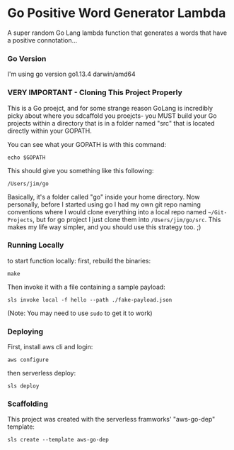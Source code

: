 # Go Positive Word Generator Lambda
A super random Go Lang lambda function that generates a words that have a positive connotation... 


### Go Version
I'm using go version go1.13.4 darwin/amd64


### VERY IMPORTANT - Cloning This Project Properly 
This is a Go proejct, and for some strange reason GoLang is incredibly picky about where you sdcaffold you proejcts- you MUST build your Go projects within a directory that is in a folder named "src" that is located directly within your GOPATH.

You can see what your GOPATH is with this command:
```
echo $GOPATH
```

This should give you something like this following:
```
/Users/jim/go
```
Basically, it's a folder called "go" inside your home directory. Now personally, before I started using go I had my own git repo naming conventions where I would clone everything into a local repo named `~/Git-Projects`, but for go project I just clone them into `/Users/jim/go/src`. This makes my life way simpler, and you should use this strategy too. ;) 

### Running Locally
to start function locally:
first, rebuild the binaries:
```
make
```

Then invoke it with a file containing a sample payload:
```
sls invoke local -f hello --path ./fake-payload.json
```
(Note: You may need to use `sudo` to get it to work)

### Deploying
First, install aws cli and login:
```
aws configure
```

then serverless deploy:
```
sls deploy
```


### Scaffolding
This project was created with the serverless framworks' "aws-go-dep" template:
```
sls create --template aws-go-dep
```